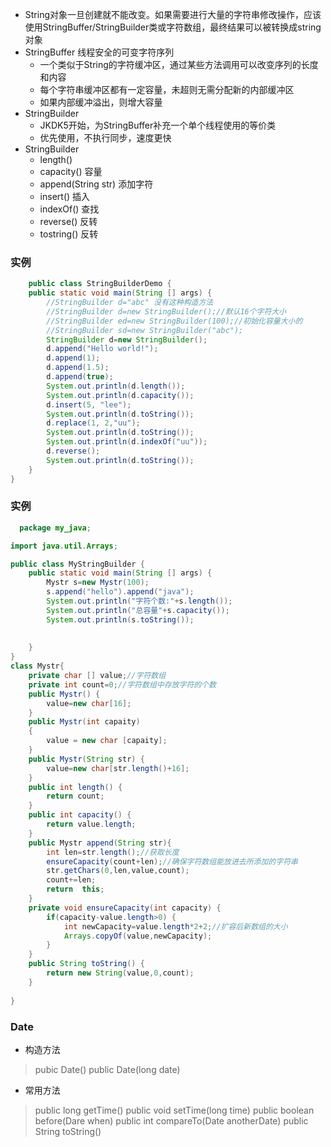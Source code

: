 - String对象一旦创建就不能改变。如果需要进行大量的字符串修改操作，应该使用StringBuffer/StringBuilder类或字符数组，最终结果可以被转换成string对象
- StringBuffer 线程安全的可变字符序列
  - 一个类似于String的字符缓冲区，通过某些方法调用可以改变序列的长度和内容
  - 每个字符串缓冲区都有一定容量，未超则无需分配新的内部缓冲区
  - 如果内部缓冲溢出，则增大容量
- StringBuilder
  - JKDK5开始，为StringBuffer补充一个单个线程使用的等价类
  - 优先使用，不执行同步，速度更快
- StringBuilder
  - length()
  - capacity()  容量
  - append(String str) 添加字符
  - insert()  插入
  - indexOf() 查找
  - reverse() 反转
  - tostring() 反转
### 实例
```java
    public class StringBuilderDemo {
	public static void main(String [] args) {
		//StringBuilder d="abc" 没有这种构造方法
		//StringBuilder d=new StringBuilder();//默认16个字符大小
		//StringBuilder ed=new StringBuilder(100);//初始化容量大小的
		//StringBuilder sd=new StringBuilder("abc");
		StringBuilder d=new StringBuilder();
		d.append("Hello world!");
		d.append(1);
		d.append(1.5);
		d.append(true);
		System.out.println(d.length());
		System.out.println(d.capacity());
		d.insert(5, "lee");
		System.out.println(d.toString());
		d.replace(1, 2,"uu");
		System.out.println(d.toString());
		System.out.println(d.indexOf("uu"));
		d.reverse();
		System.out.println(d.toString());
	}
}


```
### 实例
```java
  package my_java;

import java.util.Arrays;

public class MyStringBuilder {
	public static void main(String [] args) {
		Mystr s=new Mystr(100);
		s.append("hello").append("java");
		System.out.println("字符个数:"+s.length());
		System.out.println("总容量"+s.capacity());
		System.out.println(s.toString());
		
		
	}
}
class Mystr{
	private char [] value;//字符数组
	private int count=0;//字符数组中存放字符的个数
	public Mystr() {
		value=new char[16];
	}
	public Mystr(int capaity)
	{
		value = new char [capaity];
	}	
	public Mystr(String str) {
		value=new char[str.length()+16];
	}
	public int length() {
		return count;
	}
	public int capacity() {
		return value.length;
	}
	public Mystr append(String str){
		int len=str.length();//获取长度
		ensureCapacity(count+len);//确保字符数组能放进去所添加的字符串
		str.getChars(0,len,value,count);
		count+=len;
		return	this;
	}
	private void ensureCapacity(int capacity) {
		if(capacity-value.length>0) {
			int newCapacity=value.length*2+2;//扩容后新数组的大小
			Arrays.copyOf(value,newCapacity);
		}
	}
	public String toString() {
		return new String(value,0,count);
	}
	
}
```
### Date
- 构造方法
>pubic Date()
>public Date(long date)
- 常用方法
>public long getTime()
>public void setTime(long time)
>public boolean before(Dare when)
>public int compareTo(Date anotherDate)
>public String toString()









